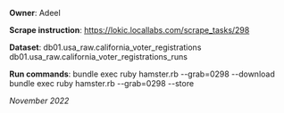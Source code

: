 **Owner**: Adeel
 
**Scrape instruction**: https://lokic.locallabs.com/scrape_tasks/298

**Dataset**:  db01.usa_raw.california_voter_registrations
              db01.usa_raw.california_voter_registrations_runs

**Run commands**: bundle exec ruby hamster.rb --grab=0298 --download
                  bundle exec ruby hamster.rb --grab=0298 --store

_November 2022_
